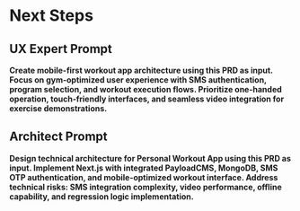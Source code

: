 # Next Steps

## UX Expert Prompt

**Create mobile-first workout app architecture using this PRD as input. Focus on gym-optimized user experience with SMS authentication, program selection, and workout execution flows. Prioritize one-handed operation, touch-friendly interfaces, and seamless video integration for exercise demonstrations.**

## Architect Prompt

**Design technical architecture for Personal Workout App using this PRD as input. Implement Next.js with integrated PayloadCMS, MongoDB, SMS OTP authentication, and mobile-optimized workout interface. Address technical risks: SMS integration complexity, video performance, offline capability, and regression logic implementation.**
